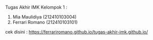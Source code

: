 
Tugas Akhir IMK
Kelompok 1 :
1.	Mia Maulidiya			 (212410103004)
2.	Ferrari Romano		 (212410103101)


cek disini : https://ferrariromano.github.io/tugas-akhir-imk.github.io/
